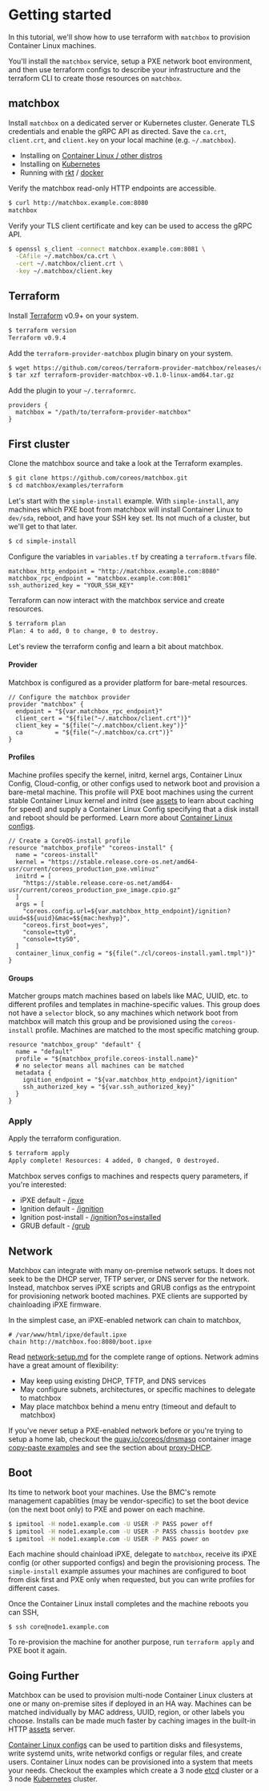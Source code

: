 # Getting started

In this tutorial, we'll show how to use terraform with `matchbox` to provision Container Linux machines.

You'll install the `matchbox` service, setup a PXE network boot environment, and then use terraform configs to describe your infrastructure and the terraform CLI to create those resources on `matchbox`.

## matchbox

Install `matchbox` on a dedicated server or Kubernetes cluster. Generate TLS credentials and enable the gRPC API as directed. Save the `ca.crt`, `client.crt`, and `client.key` on your local machine (e.g. `~/.matchbox`).

* Installing on [Container Linux / other distros](deployment.md)
* Installing on [Kubernetes](deployment.md#kubernetes)
* Running with [rkt](deployment.md#rkt) / [docker](deployment.md#docker)

Verify the matchbox read-only HTTP endpoints are accessible.

```sh
$ curl http://matchbox.example.com:8080
matchbox
```

Verify your TLS client certificate and key can be used to access the gRPC API.

```sh
$ openssl s_client -connect matchbox.example.com:8081 \
  -CAfile ~/.matchbox/ca.crt \
  -cert ~/.matchbox/client.crt \
  -key ~/.matchbox/client.key
```

## Terraform

Install [Terraform][terraform-dl] v0.9+ on your system.

```sh
$ terraform version
Terraform v0.9.4
```

Add the `terraform-provider-matchbox` plugin binary on your system.

```sh
$ wget https://github.com/coreos/terraform-provider-matchbox/releases/download/v0.1.0/terraform-provider-matchbox-v0.1.0-linux-amd64.tar.gz
$ tar xzf terraform-provider-matchbox-v0.1.0-linux-amd64.tar.gz
```

Add the plugin to your `~/.terraformrc`.

```hcl
providers {
  matchbox = "/path/to/terraform-provider-matchbox"
}
```

## First cluster

Clone the matchbox source and take a look at the Terraform examples.

```sh
$ git clone https://github.com/coreos/matchbox.git
$ cd matchbox/examples/terraform
```

Let's start with the `simple-install` example. With `simple-install`, any machines which PXE boot from matchbox will install Container Linux to `dev/sda`, reboot, and have your SSH key set. Its not much of a cluster, but we'll get to that later.

```sh
$ cd simple-install
```

Configure the variables in `variables.tf` by creating a `terraform.tfvars` file.

```hcl
matchbox_http_endpoint = "http://matchbox.example.com:8080"
matchbox_rpc_endpoint = "matchbox.example.com:8081"
ssh_authorized_key = "YOUR_SSH_KEY"
```

Terraform can now interact with the matchbox service and create resources.

```sh
$ terraform plan
Plan: 4 to add, 0 to change, 0 to destroy.
```

Let's review the terraform config and learn a bit about matchbox.

#### Provider

Matchbox is configured as a provider platform for bare-metal resources.

```hcl
// Configure the matchbox provider
provider "matchbox" {
  endpoint = "${var.matchbox_rpc_endpoint}"
  client_cert = "${file("~/.matchbox/client.crt")}"
  client_key = "${file("~/.matchbox/client.key")}"
  ca         = "${file("~/.matchbox/ca.crt")}"
}
```

#### Profiles

Machine profiles specify the kernel, initrd, kernel args, Container Linux Config, Cloud-config, or other configs used to network boot and provision a bare-metal machine. This profile will PXE boot machines using the current stable Container Linux kernel and initrd (see [assets](api.md#assets) to learn about caching for speed) and supply a Container Linux Config specifying that a disk install and reboot should be performed. Learn more about [Container Linux configs](https://coreos.com/os/docs/latest/configuration.html).

```hcl
// Create a CoreOS-install profile
resource "matchbox_profile" "coreos-install" {
  name = "coreos-install"
  kernel = "https://stable.release.core-os.net/amd64-usr/current/coreos_production_pxe.vmlinuz"
  initrd = [
    "https://stable.release.core-os.net/amd64-usr/current/coreos_production_pxe_image.cpio.gz"
  ]
  args = [
    "coreos.config.url=${var.matchbox_http_endpoint}/ignition?uuid=$${uuid}&mac=$${mac:hexhyp}",
    "coreos.first_boot=yes",
    "console=tty0",
    "console=ttyS0",
  ]
  container_linux_config = "${file("./cl/coreos-install.yaml.tmpl")}"
}
```

#### Groups

Matcher groups match machines based on labels like MAC, UUID, etc. to different profiles and templates in machine-specific values. This group does not have a `selector` block, so any machines which network boot from matchbox will match this group and be provisioned using the `coreos-install` profile. Machines are matched to the most specific matching group.

```
resource "matchbox_group" "default" {
  name = "default"
  profile = "${matchbox_profile.coreos-install.name}"
  # no selector means all machines can be matched
  metadata {
    ignition_endpoint = "${var.matchbox_http_endpoint}/ignition"
    ssh_authorized_key = "${var.ssh_authorized_key}"
  }
}
```

### Apply

Apply the terraform configuration.

```sh
$ terraform apply
Apply complete! Resources: 4 added, 0 changed, 0 destroyed.
```

Matchbox serves configs to machines and respects query parameters, if you're interested:

* iPXE default - [/ipxe](http://matchbox.example.com:8080/ipxe)
* Ignition default - [/ignition](http://matchbox.example.com:8080/ignition)
* Ignition post-install - [/ignition?os=installed](http://matchbox.example.com:8080/ignition?os=installed)
* GRUB default - [/grub](http://matchbox.example.com:8080/grub)

## Network

Matchbox can integrate with many on-premise network setups. It does not seek to be the DHCP server, TFTP server, or DNS server for the network. Instead, matchbox serves iPXE scripts and GRUB configs as the entrypoint for provisioning network booted machines. PXE clients are supported by chainloading iPXE firmware.

In the simplest case, an iPXE-enabled network can chain to matchbox,

```
# /var/www/html/ipxe/default.ipxe
chain http://matchbox.foo:8080/boot.ipxe
```

Read [network-setup.md](network-setup.md) for the complete range of options. Network admins have a great amount of flexibility:

* May keep using existing DHCP, TFTP, and DNS services
* May configure subnets, architectures, or specific machines to delegate to matchbox
* May place matchbox behind a menu entry (timeout and default to matchbox)

If you've never setup a PXE-enabled network before or you're trying to setup a home lab, checkout the [quay.io/coreos/dnsmasq](https://quay.io/repository/coreos/dnsmasq) container image [copy-paste examples](https://github.com/coreos/matchbox/blob/master/Documentation/network-setup.md#coreosdnsmasq) and see the section about [proxy-DHCP](https://github.com/coreos/matchbox/blob/master/Documentation/network-setup.md#proxy-dhcp).

## Boot

Its time to network boot your machines. Use the BMC's remote management capablities (may be vendor-specific) to set the boot device (on the next boot only) to PXE and power on each machine.

```sh
$ ipmitool -H node1.example.com -U USER -P PASS power off
$ ipmitool -H node1.example.com -U USER -P PASS chassis bootdev pxe
$ ipmitool -H node1.example.com -U USER -P PASS power on
```

Each machine should chainload iPXE, delegate to `matchbox`, receive its iPXE config (or other supported configs) and begin the provisioning process. The `simple-install` example assumes your machines are configured to boot from disk first and PXE only when requested, but you can write profiles for different cases.

Once the Container Linux install completes and the machine reboots you can SSH,

```ssh
$ ssh core@node1.example.com
```

To re-provision the machine for another purpose, run `terraform apply` and PXE boot it again.

## Going Further

Matchbox can be used to provision multi-node Container Linux clusters at one or many on-premise sites if deployed in an HA way. Machines can be matched individually by MAC address, UUID, region, or other labels you choose. Installs can be made much faster by caching images in the built-in HTTP [assets](api.md#assets) server.

[Container Linux configs](https://coreos.com/os/docs/latest/configuration.html) can be used to partition disks and filesystems, write systemd units, write networkd configs or regular files, and create users. Container Linux nodes can be provisioned into a system that meets your needs. Checkout the examples which create a 3 node [etcd](../examples/terraform/etcd3-install) cluster or a 3 node [Kubernetes](../examples/terraform/bootkube-install) cluster.

[terraform-dl]: https://www.terraform.io/downloads.html
